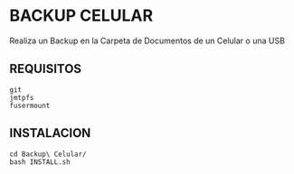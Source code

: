 # BACKUP CELULAR

Realiza un Backup en la Carpeta de Documentos de un Celular o una USB

## REQUISITOS
```
git
jmtpfs
fusermount
```

## INSTALACION
```
cd Backup\ Celular/
bash INSTALL.sh
```
